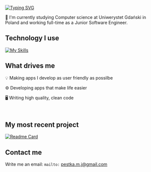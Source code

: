 [![Typing SVG](https://readme-typing-svg.demolab.com?font=roboto+monopaspace&pause=1000&color=0066CC&width=435&lines=Hi%2C+I'm+Marcin)](https://git.io/typing-svg)

:open_book: I'm currently studying Computer science at Uniwerystet Gdański in Poland and working full-time as a Junior Software Engineer. 

## Technology I use
[![My Skills](https://skillicons.dev/icons?i=dotnet,cs,react,ts,azure,git,visualstudio,vscode)](https://skillicons.dev)

## What drives me
:bulb: Making apps I develop as user friendly as possilbe

:gear: Developing apps that make life easier

:desktop_computer: Writing high quality, clean code


<br>

## My most recent project
[![Readme Card](https://github-readme-stats.vercel.app/api/pin/?username=marcinpestka&repo=portfolioapp)](https://github.com/marcinpestka/portfolioapp)


## Contact me 
Write me an email: ``mailto:`` pestka.m.j@gmail.com
